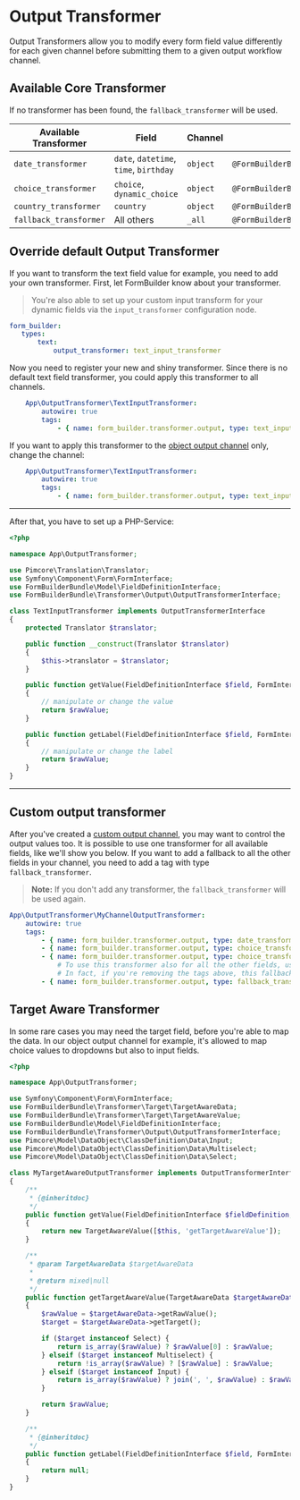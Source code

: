 # Output Transformer
Output Transformers allow you to modify every form field value differently for each given channel
before submitting them to a given output workflow channel.

## Available Core Transformer
If no transformer has been found, the `fallback_transformer` will be used.

| Available Transformer   | Field                                   | Channel      | Service                                                                 |
|-------------------------|-----------------------------------------|--------------|-------------------------------------------------------------------------|
| `date_transformer`      | `date`, `datetime`, `time`, `birthday`  | `object`     | `@FormBuilderBundle\Transformer\Output\DateDataObjectTransformer`       |
| `choice_transformer`    | `choice`, `dynamic_choice`              | `object`     | `@FormBuilderBundle\Transformer\Output\ChoiceDataObjectTransformer`     | 
| `country_transformer`   | `country`                               | `object`     | `@FormBuilderBundle\Transformer\Output\CountryDataObjectTransformer`    | 
| `fallback_transformer`  | All others                              | `_all`       | `@FormBuilderBundle\Transformer\Output\FallbackTransformer`             |

## Override default Output Transformer
If you want to transform the text field value for example, you need to add your own transformer.
First, let FormBuilder know about your transformer. 

> You're also able to set up your custom input transform for your dynamic fields via the `input_transformer` configuration node.

 ```yaml
form_builder:
    types:
        text:
            output_transformer: text_input_transformer
```

Now you need to register your new and shiny transformer. Since there is no default text field transformer,
you could apply this transformer to all channels.

```yaml
    App\OutputTransformer\TextInputTransformer:
        autowire: true
        tags:
            - { name: form_builder.transformer.output, type: text_input_transformer, channel: _all }
```

If you want to apply this transformer to the [object output channel](./15_OutputTransformer.md) only, change the channel:

```yaml
    App\OutputTransformer\TextInputTransformer:
        autowire: true
        tags:
            - { name: form_builder.transformer.output, type: text_input_transformer, channel: object }
```

*** 

After that, you have to set up a PHP-Service:

```php
<?php

namespace App\OutputTransformer;

use Pimcore\Translation\Translator;
use Symfony\Component\Form\FormInterface;
use FormBuilderBundle\Model\FieldDefinitionInterface;
use FormBuilderBundle\Transformer\Output\OutputTransformerInterface;

class TextInputTransformer implements OutputTransformerInterface
{
    protected Translator $translator;

    public function __construct(Translator $translator)
    {
        $this->translator = $translator;
    }

    public function getValue(FieldDefinitionInterface $field, FormInterface $formField, $rawValue, $locale)
    {
        // manipulate or change the value
        return $rawValue;
    }

    public function getLabel(FieldDefinitionInterface $field, FormInterface $formField, $rawValue, $locale)
    {
        // manipulate or change the label
        return $rawValue;
    }
}
```

***

## Custom output transformer

After you've created a [custom output channel](./12_CustomChannel.md), you may want to control the output values too.
It is possible to use one transformer for all available fields, like we'll show you below.
If you want to add a fallback to all the other fields in your channel, you need to add a tag with type `fallback_transformer`.

> **Note:** If you don't add any transformer, the `fallback_transformer` will be used again.  

```yaml
App\OutputTransformer\MyChannelOutputTransformer:
    autowire: true
    tags:
        - { name: form_builder.transformer.output, type: date_transformer, channel: myChannel }
        - { name: form_builder.transformer.output, type: choice_transformer, channel: myChannel }
        - { name: form_builder.transformer.output, type: choice_transformer, channel: myChannel }
            # To use this transformer also for all the other fields, use the fallback_transformer.
            # In fact, if you're removing the tags above, this fallback will be used on every field
        - { name: form_builder.transformer.output, type: fallback_transformer, channel: myChannel }
```

## Target Aware Transformer
In some rare cases you may need the target field, before you're able to map the data.
In our object output channel for example, it's allowed to map choice values to dropdowns but also to input fields.

```php
<?php

namespace App\OutputTransformer;

use Symfony\Component\Form\FormInterface;
use FormBuilderBundle\Transformer\Target\TargetAwareData;
use FormBuilderBundle\Transformer\Target\TargetAwareValue;
use FormBuilderBundle\Model\FieldDefinitionInterface;
use FormBuilderBundle\Transformer\Output\OutputTransformerInterface;
use Pimcore\Model\DataObject\ClassDefinition\Data\Input;
use Pimcore\Model\DataObject\ClassDefinition\Data\Multiselect;
use Pimcore\Model\DataObject\ClassDefinition\Data\Select;

class MyTargetAwareOutputTransformer implements OutputTransformerInterface
{
    /**
     * {@inheritdoc}
     */
    public function getValue(FieldDefinitionInterface $fieldDefinition, FormInterface $formField, $rawValue, $locale)
    {
        return new TargetAwareValue([$this, 'getTargetAwareValue']);
    }

    /**
     * @param TargetAwareData $targetAwareData
     *
     * @return mixed|null
     */
    public function getTargetAwareValue(TargetAwareData $targetAwareData)
    {
        $rawValue = $targetAwareData->getRawValue();
        $target = $targetAwareData->getTarget();

        if ($target instanceof Select) {
            return is_array($rawValue) ? $rawValue[0] : $rawValue;
        } elseif ($target instanceof Multiselect) {
            return !is_array($rawValue) ? [$rawValue] : $rawValue;
        } elseif ($target instanceof Input) {
            return is_array($rawValue) ? join(', ', $rawValue) : $rawValue;
        }

        return $rawValue;
    }

    /**
     * {@inheritdoc}
     */
    public function getLabel(FieldDefinitionInterface $field, FormInterface $formField, $rawValue, $locale)
    {
        return null;
    }
}
```